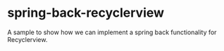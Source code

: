 # spring-back-recyclerview
A sample to show how we can implement a spring back functionality for Recyclerview.
